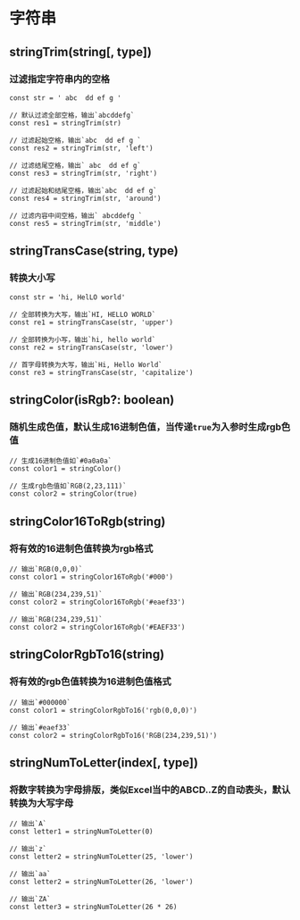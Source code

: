# 字符串

## stringTrim(string[, type])

### 过滤指定字符串内的空格

```
const str = ' abc  dd ef g '

// 默认过滤全部空格，输出`abcddefg`
const res1 = stringTrim(str) 

// 过滤起始空格，输出`abc  dd ef g `
const res2 = stringTrim(str, 'left')

// 过滤结尾空格，输出` abc  dd ef g`
const res3 = stringTrim(str, 'right')

// 过滤起始和结尾空格，输出`abc  dd ef g`
const res4 = stringTrim(str, 'around')

// 过滤内容中间空格，输出` abcddefg `
const res5 = stringTrim(str, 'middle')
```

## stringTransCase(string, type)

### 转换大小写

```
const str = 'hi, HelLO world'

// 全部转换为大写，输出`HI, HELLO WORLD`
const re1 = stringTransCase(str, 'upper')

// 全部转换为小写，输出`hi, hello world`
const re2 = stringTransCase(str, 'lower')

// 首字母转换为大写，输出`Hi, Hello World`
const re3 = stringTransCase(str, 'capitalize')
```

## stringColor(isRgb?: boolean)

### 随机生成色值，默认生成16进制色值，当传递`true`为入参时生成rgb色值

```
// 生成16进制色值如`#0a0a0a`
const color1 = stringColor()

// 生成rgb色值如`RGB(2,23,111)`
const color2 = stringColor(true)
```

## stringColor16ToRgb(string)

### 将有效的16进制色值转换为rgb格式

```
// 输出`RGB(0,0,0)`
const color1 = stringColor16ToRgb('#000')

// 输出`RGB(234,239,51)`
const color2 = stringColor16ToRgb('#eaef33')

// 输出`RGB(234,239,51)`
const color2 = stringColor16ToRgb('#EAEF33')
```

## stringColorRgbTo16(string)

### 将有效的rgb色值转换为16进制色值格式

```
// 输出`#000000`
const color1 = stringColorRgbTo16('rgb(0,0,0)')

// 输出`#eaef33`
const color2 = stringColorRgbTo16('RGB(234,239,51)')
```

## stringNumToLetter(index[, type])

### 将数字转换为字母排版，类似Excel当中的ABCD..Z的自动表头，默认转换为大写字母

```
// 输出`A`
const letter1 = stringNumToLetter(0)

// 输出`z`
const letter2 = stringNumToLetter(25, 'lower')

// 输出`aa`
const letter2 = stringNumToLetter(26, 'lower')

// 输出`ZA`
const letter3 = stringNumToLetter(26 * 26)
```
